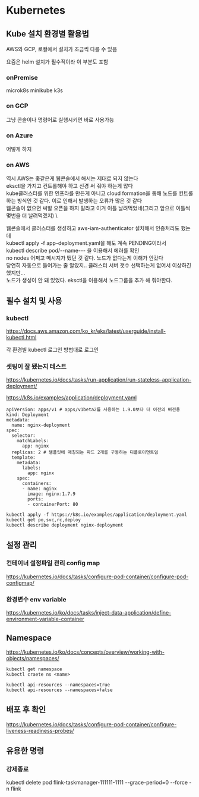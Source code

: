 Kubernetes
==========

## Kube 설치 환경별 활용법
AWS와 GCP, 로컬에서 설치가 조금씩 다를 수 있음

요즘은 helm 설치가 필수적이라 이 부분도 포함  

### onPremise
microk8s
minikube
k3s

### on GCP
그냥 콘솔이나 명령어로 실행시키면 바로 사용가능

### on Azure
어떻게 하지

### on AWS
역시 AWS는 좆같은게 웹콘솔에서 해서는 제대로 되지 않는다 \
eksctl을 가지고 컨트롤해야 하고 신경 써 줘야 하는게 많다 \
kube클러스터를 위한 인프라를 만든게 아니고 cloud formation을 통해 노드를 컨트롤 하는 방식인 것 같다. 이로 인해서 발생하는 오류가 많은 것 같다 \
웹콘솔이 없으면 씨발 오픈을 하지 말라고 이거 이틀 날려먹었네(그리고 앞으로 이틀씩 몇번을 더 날려먹겠지) \

웹콘솔에서 클러스터를 생성하고 aws-iam-authenticator 설치해서 인증처리도 했는데 \
kubectl apply -f app-deployment.yaml을 해도 계속 PENDING이라서 \
kubectl describe pod/--name--- 을 이용해서 에러를 확인 \
no nodes 어쩌고 메시지가 떴던 것 같다. 노드가 없다는게 이해가 안갔다 \
당연히 자동으로 들어가는 줄 알았지.. 클러스터 서버 갯수 선택하는게 없어서 이상하긴 했지만... \
노드가 생성이 안 돼 있었다. eksctl을 이용해서 노드그룹을 추가 해 줘야한다.

## 필수 설치 및 사용
### kubectl
https://docs.aws.amazon.com/ko_kr/eks/latest/userguide/install-kubectl.html

각 환경별 kubectl 로그인 방법대로 로그인
 
### 셋팅이 잘 됐는지 테스트
https://kubernetes.io/docs/tasks/run-application/run-stateless-application-deployment/

https://k8s.io/examples/application/deployment.yaml
```
apiVersion: apps/v1 # apps/v1beta2를 사용하는 1.9.0보다 더 이전의 버전용
kind: Deployment
metadata:
  name: nginx-deployment
spec:
  selector:
    matchLabels:
      app: nginx
  replicas: 2 # 템플릿에 매칭되는 파드 2개를 구동하는 디플로이먼트임
  template:
    metadata:
      labels:
        app: nginx
    spec:
      containers:
      - name: nginx
        image: nginx:1.7.9
        ports:
        - containerPort: 80
```

```
kubectl apply -f https://k8s.io/examples/application/deployment.yaml
kubectl get po,svc,rc,deploy
kubectl describe deployment nginx-deployment
```

## 설정 관리

### 컨테이너 설정파일 관리 config map

https://kubernetes.io/docs/tasks/configure-pod-container/configure-pod-configmap/

### 환경변수 env variable

https://kubernetes.io/ko/docs/tasks/inject-data-application/define-environment-variable-container


## Namespace
https://kubernetes.io/ko/docs/concepts/overview/working-with-objects/namespaces/

```
kubectl get namespace
kubectl craete ns <name>

kubectl api-resources --namespaces=true
kubectl api-resources --namespaces=false
```



## 배포 후 확인
https://kubernetes.io/docs/tasks/configure-pod-container/configure-liveness-readiness-probes/



## 유용한 명령

### 강제종료

kubectl delete pod flink-taskmanager-111111-1111  --grace-period=0 --force -n flink

